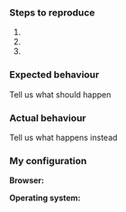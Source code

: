 <!--
Thanks for reporting issues back to CucumberStudio!

This is the bug tracker for CucumberStudio platform. If you have any issues with the hiptest-publisher, go check its own issue tracker (https://github.com/hiptest/hiptest-publisher/issues)

To make it possible for us to help you please fill out below information carefully.
-->

### Steps to reproduce
1.
2.
3.

### Expected behaviour
Tell us what should happen

### Actual behaviour
Tell us what happens instead

### My configuration
**Browser:**

**Operating system:**
